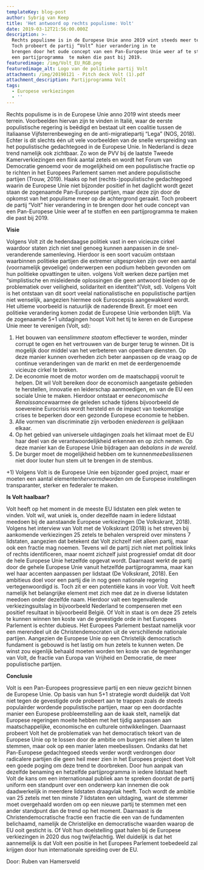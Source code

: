```yaml
---
templateKey: blog-post
author: Sybrig van Keep
title: 'Het antwoord op rechts populisme: Volt'
date: 2019-03-12T21:56:00.000Z
description: >-
  Rechts populisme is in de Europese Unie anno 2019 wint steeds meer terrein.
  Toch probeert de partij “Volt” hier verandering in te
  brengen door het oude concept van een Pan-Europese Unie weer af te stoffen en
  een partijprogramma  te maken die past bij 2019.
featuredimage: /img/Volt_EU_RGB.png
featuredimage_alt: Logo van de politieke partij Volt
attachment: /img/20190121 - Pitch deck Volt (1).pdf
attachment_description: Partijprogramma Volt
tags:
  - Europese verkiezingen
  - ''
---
```

Rechts populisme is in de Europese Unie anno 2019 wint steeds meer terrein. Voorbeelden hiervan zijn te vinden in Italië, waar de eerste populistische regering is beëdigd en bestaat uit een coalitie tussen de Italiaanse Vijfsterrenbeweging en de anti-migratiepartij “Lega” (NOS, 2018). Echter is dit slechts één uit vele voorbeelden van de snelle verspreiding van het populistische gedachtegoed in de Europese Unie. In Nederland is deze trend namelijk ook zichtbaar. Zo won de PVV bij de laatste Tweede Kamerverkiezingen een flink aantal zetels en wordt het Forum van Democratie genoemd voor de mogelijkheid om een populistische fractie op te richten in het Europees Parlement samen met andere populistische partijen (Trouw, 2019). Haaks op het (rechts-)populistische gedachtegoed waarin de Europese Unie niet bijzonder positief in het daglicht wordt gezet staan de zogenaamde Pan-Europese partijen, maar deze zijn door de opkomst van het populisme meer op de achtergrond geraakt. Toch probeert de partij “Volt” hier verandering in te brengen door het oude concept van een Pan-Europese Unie weer af te stoffen en een partijprogramma te maken die past bij 2019.



**Visie**

Volgens Volt zit de hedendaagse politiek vast in een vicieuze cirkel waardoor staten zich niet snel genoeg kunnen aanpassen in de snel- veranderende samenleving. Hierdoor is een soort vacuüm ontstaan waarbinnen politieke partijen die extremer uitgesproken zijn over een aantal (voornamelijk gevoelige) onderwerpen een podium hebben gevonden om hun politieke opvattingen te uiten. volgens Volt werken deze partijen met “simplistische en misleidende oplossingen die geen antwoord bieden op de problematiek over veiligheid, solidariteit en identiteit”(Volt, sd). Volgens Volt is het ontstaan van dit soort veelal nationalistische en populistische partijen niet wenselijk, aangezien hiermee ook Euroscepsis aangewakkerd wordt. Het ultieme voorbeeld is natuurlijk de naderende Brexit. Er moet een politieke verandering komen zodat de Europese Unie verbonden blijft. Via de zogenaamde 5+1 uitdagingen hoopt Volt het tij te keren en de Europese Unie meer te verenigen (Volt, sd):

1. Het bouwen van een*slimmere staat*om effectiever te worden, minder corrupt te ogen en het vertrouwen van de burger terug te winnen. Dit is mogelijk door middel van het verbeteren van openbare diensten. Op deze manier kunnen overheden zich beter aanpassen op de vraag op de continue veranderingen van de markt en met de eerdergenoemde vicieuze cirkel te breken.
2. De economie moet de motor worden om de maatschappij vooruit te helpen. Dit wil Volt bereiken door de economisch aangetaste gebieden te herstellen, innovatie en leiderschap aanmoedigen, en van de EU een sociale Unie te maken. Hierdoor ontstaat er een*economische Renaissance*waarmee de geleden schade tijdens bijvoorbeeld de soevereine Eurocrisis wordt hersteld en de impact van toekomstige crises te beperken door een gezonde Europese economie te hebben.
3. Alle vormen van discriminatie zijn verboden en*iedereen is gelijk*aan elkaar.
4. Op het gebied van universele uitdagingen zoals het klimaat moet de EU haar deel van de verantwoordelijkheid erkennen en op zich nemen. Op deze manier kan de Europese Unie bijdragen aan de*balans in de wereld*.
5. De burger moet de mogelijkheid hebben om te kunnen*meebeslissen*en niet door louter hun stem uit te brengen in de stembus.

+1) Volgens Volt is de Europese Unie een bijzonder goed project, maar er moeten een aantal elementen*hervormd*worden om de Europese instellingen transparanter, sterker en federaler te maken.





**Is Volt haalbaar?**

Volt heeft op het moment in de meeste EU lidstaten een plek weten te vinden. Volt wil, wat uniek is, onder dezelfde naam in iedere lidstaat meedoen bij de aanstaande Europese verkiezingen (De Volkskrant, 2018). Volgens het interview van Volt met de Volkskrant (2018) is het streven bij aankomende verkiezingen 25 zetels te behalen verspreid over minstens 7 lidstaten, aangezien dat betekent dat Volt zichzelf niet alleen partij, maar ook een fractie mag noemen. Tevens wil de partij zich niet met politiek links of rechts identificeren, maar noemt zichzelf juist progressief omdat dit door de hele Europese Unie hetzelfde opgevat wordt. Daarnaast werkt de partij door de gehele Europese Unie vanuit hetzelfde partijprogramma, maar kan wel haar accenten aanpassen per lidstaat (De Volkskrant, 2018). Een ambitieus doel voor een partij die in nog geen nationale regering vertegenwoordigd is. Toch zit er een potentiële kans in voor Volt. Volt heeft namelijk het belangrijke element met zich mee dat ze in diverse lidstaten meedoen onder dezelfde naam. Hierdoor valt een tegenvallende verkiezingsuitslag in bijvoorbeeld Nederland te compenseren met een positief resultaat in bijvoorbeeld België. Of Volt in staat is om deze 25 zetels te kunnen winnen ten koste van de gevestigde orde in het Europees Parlement is echter dubieus. Het Europees Parlement bestaat namelijk voor een merendeel uit de Christendemocraten uit de verschillende nationale partijen. Aangezien de Europese Unie op een Christelijk democratisch fundament is gebouwd is het lastig om hun zetels te kunnen weten. De winst zou eigenlijk behaald moeten worden ten koste van de tegenhanger van Volt, de fractie van Europa van Vrijheid en Democratie, de meer populistische partijen.



**Conclusie**

Volt is een Pan-Europees progressieve partij en een nieuw gezicht binnen de Europese Unie. Op basis van hun 5+1 strategie wordt duidelijk dat Volt niet tegen de gevestigde orde probeert aan te trappen zoals de steeds populairder wordende populistische partijen, maar op een doordachte manier een Europese probleemstelling aan de kaak stelt, namelijk dat Europese regeringen moeite hebben met het tijdig aanpassen aan maatschappelijke, economische en culturele ontwikkelingen. Daarnaast probeert Volt het de problematiek van het democratisch tekort van de Europese Unie op te lossen door de ambitie om burgers niet alleen te laten stemmen, maar ook op een manier laten meebeslissen. Ondanks dat het Pan-Europese gedachtegoed steeds verder wordt verdrongen door radicalere partijen die geen heil meer zien in het Europees project doet Volt een goede poging om deze trend te doorbreken. Door hun aanpak van dezelfde benaming en hetzelfde partijprogramma in iedere lidstaat heeft Volt de kans om een internationaal publiek aan te spreken doordat de partij uniform een standpunt over een onderwerp kan innemen die ook daadwerkelijk in meerdere lidstaten draagvlak heeft. Toch wordt de ambitie van 25 zetels met ten minste 7 lidstaten een uitdaging, want de stemmer moet overgehaald worden om op een nieuwe partij te stemmen met een ander standpunt dan de trend op het moment. Daarnaast is de Christendemocratische fractie een fractie die een van de fundamenten belichaamd, namelijk de Christelijke en democratische waarden waarop de EU ooit gesticht is. Of Volt hun doelstelling gaat halen bij de Europese verkiezingen in 2020 dus nog twijfelachtig. Wel duidelijk is dat het aannemelijk is dat Volt een positie in het Europees Parlement toebedeeld zal krijgen door hun internationale spreiding over de EU.

Door: Ruben van Hamersveld

